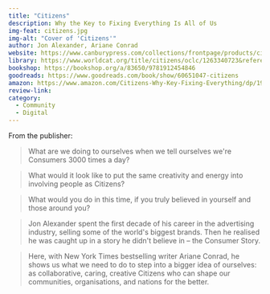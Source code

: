 ```yaml
---
title: "Citizens"
description: Why the Key to Fixing Everything Is All of Us
img-feat: citizens.jpg
img-alt: "Cover of 'Citizens'"
author: Jon Alexander, Ariane Conrad
website: https://www.canburypress.com/collections/frontpage/products/citizens-by-jon-alexander
library: https://www.worldcat.org/title/citizens/oclc/1263340723&referer=brief_results
bookshop: https://bookshop.org/a/83650/9781912454846
goodreads: https://www.goodreads.com/book/show/60651047-citizens
amazon: https://www.amazon.com/Citizens-Why-Key-Fixing-Everything/dp/191245484X
review-link: 
category:
  - Community
  - Digital
---
```


From the publisher:

> What are we doing to ourselves when we tell ourselves we're Consumers 3000 times a day?

> What would it look like to put the same creativity and energy into involving people as Citizens?

> What would you do in this time, if you truly believed in yourself and those around you?

> Jon Alexander spent the first decade of his career in the advertising industry, selling some of the world's biggest brands. Then he realised he was caught up in a story he didn't believe in – the Consumer Story.

> Here, with New York Times bestselling writer Ariane Conrad, he shows us what we need to do to step into a bigger idea of ourselves: as collaborative, caring, creative Citizens who can shape our communities, organisations, and nations for the better.